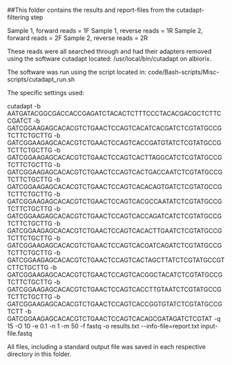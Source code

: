 ##This folder contains the results and report-files from the cutadapt-filtering step

Sample 1, forward reads = 1F
Sample 1, reverse reads = 1R
Sample 2, forward reads = 2F
Sample 2, reverse reads = 2R

These reads were all searched through and had their adapters removed using the software cutadapt located:
/usr/local/bin/cutadapt on albiorix.

The software was run using the script located in:
code/Bash-scripts/Misc-scripts/cutadapt_run.sh

The specific settings used:

cutadapt -b AATGATACGGCGACCACCGAGATCTACACTCTTTCCCTACACGACGCTCTTCCGATCT -b GATCGGAAGAGCACACGTCTGAACTCCAGTCACATCACGATCTCGTATGCCGTCTTCTGCTTG -b GATCGGAAGAGCACACGTCTGAACTCCAGTCACCGATGTATCTCGTATGCCGTCTTCTGCTTG -b GATCGGAAGAGCACACGTCTGAACTCCAGTCACTTAGGCATCTCGTATGCCGTCTTCTGCTTG -b GATCGGAAGAGCACACGTCTGAACTCCAGTCACTGACCAATCTCGTATGCCGTCTTCTGCTTG -b GATCGGAAGAGCACACGTCTGAACTCCAGTCACACAGTGATCTCGTATGCCGTCTTCTGCTTG -b GATCGGAAGAGCACACGTCTGAACTCCAGTCACGCCAATATCTCGTATGCCGTCTTCTGCTTG -b GATCGGAAGAGCACACGTCTGAACTCCAGTCACCAGATCATCTCGTATGCCGTCTTCTGCTTG -b GATCGGAAGAGCACACGTCTGAACTCCAGTCACACTTGAATCTCGTATGCCGTCTTCTGCTTG -b GATCGGAAGAGCACACGTCTGAACTCCAGTCACGATCAGATCTCGTATGCCGTCTTCTGCTTG -b GATCGGAAGAGCACACGTCTGAACTCCAGTCACTAGCTTATCTCGTATGCCGTCTTCTGCTTG -b GATCGGAAGAGCACACGTCTGAACTCCAGTCACGGCTACATCTCGTATGCCGTCTTCTGCTTG -b GATCGGAAGAGCACACGTCTGAACTCCAGTCACCTTGTAATCTCGTATGCCGTCTTCTGCTTG -b GATCGGAAGAGCACACGTCTGAACTCCAGTCACCGGTGTATCTCGTATGCCGTCTT
-b GATCGGAAGAGCACACGTCTGAACTCCAGTCACAGCGATAGATCTCGTAT 
-q 15
-O 10
-e 0.1
-n 1
-m 50
-f fastq 
-o results.txt 
--info-file=report.txt 
input-file.fastq

All files, including a standard output file was saved in each respective directory in this folder.
